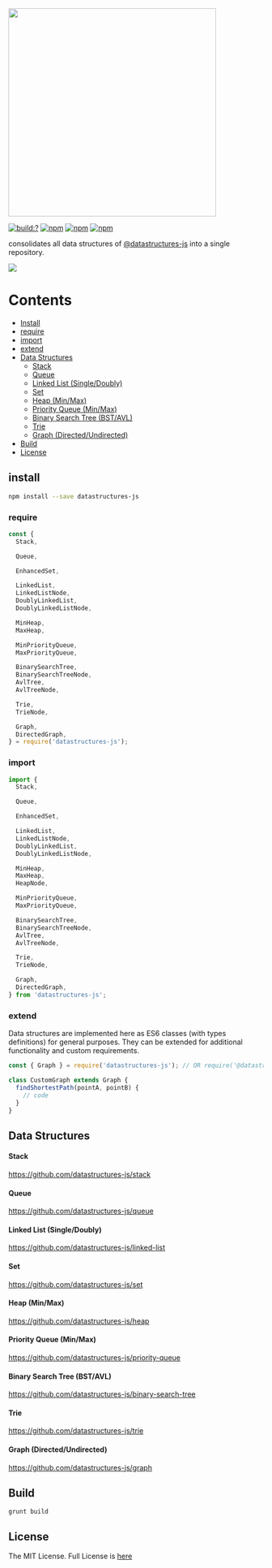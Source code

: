 <img width="410" src="https://user-images.githubusercontent.com/6517308/79055948-c84f8200-7c16-11ea-9a9e-be952f13ba45.jpg" />

[![build:?](https://travis-ci.org/eyas-ranjous/datastructures-js.svg?branch=master)](https://travis-ci.org/eyas-ranjous/datastructures-js) 
[![npm](https://img.shields.io/npm/v/datastructures-js.svg)](https://www.npmjs.com/package/datastructures-js)
[![npm](https://img.shields.io/npm/dm/datastructures-js.svg)](https://www.npmjs.com/package/datastructures-js) [![npm](https://img.shields.io/badge/node-%3E=%206.0-blue.svg)](https://www.npmjs.com/package/datastructures-js)

consolidates all data structures of <a href="https://github.com/datastructures-js">@datastructures-js</a> into a single repository.

<img src="https://user-images.githubusercontent.com/6517308/121813242-859a9700-cc6b-11eb-99c0-49e5bb63005b.jpg">

# Contents
* [Install](#install)
* [require](#require)
* [import](#import)
* [extend](#extend)
* [Data Structures](#data-structures)
  * [Stack](#stack)
  * [Queue](#queue)
  * [Linked List (Single/Doubly)](#linked-list-singledoubly)
  * [Set](#set)
  * [Heap (Min/Max)](#heap-minmax)
  * [Priority Queue (Min/Max)](#priority-queue-minmax)
  * [Binary Search Tree (BST/AVL)](#binary-search-tree-bstavl)
  * [Trie](#trie)
  * [Graph (Directed/Undirected)](#graph-directedundirected)
 * [Build](#build)
 * [License](#license)

## install
```sh
npm install --save datastructures-js
```

### require
```js
const {
  Stack,

  Queue,

  EnhancedSet,

  LinkedList,
  LinkedListNode,
  DoublyLinkedList,
  DoublyLinkedListNode,

  MinHeap,
  MaxHeap,

  MinPriorityQueue,
  MaxPriorityQueue,

  BinarySearchTree,
  BinarySearchTreeNode,
  AvlTree,
  AvlTreeNode,

  Trie,
  TrieNode,

  Graph,
  DirectedGraph,
} = require('datastructures-js');
```

### import
```js
import {
  Stack,

  Queue,

  EnhancedSet,

  LinkedList,
  LinkedListNode,
  DoublyLinkedList,
  DoublyLinkedListNode,

  MinHeap,
  MaxHeap,
  HeapNode,

  MinPriorityQueue,
  MaxPriorityQueue,

  BinarySearchTree,
  BinarySearchTreeNode,
  AvlTree,
  AvlTreeNode,

  Trie,
  TrieNode,

  Graph,
  DirectedGraph,
} from 'datastructures-js';
```

### extend
Data structures are implemented here as ES6 classes (with types definitions) for general purposes. They can be extended for additional functionality and custom requirements.

```js
const { Graph } = require('datastructures-js'); // OR require('@datastructures-js/graph')

class CustomGraph extends Graph {
  findShortestPath(pointA, pointB) {
    // code
  }
}
```

## Data Structures

#### Stack
https://github.com/datastructures-js/stack

#### Queue
https://github.com/datastructures-js/queue

#### Linked List (Single/Doubly)
https://github.com/datastructures-js/linked-list

#### Set
https://github.com/datastructures-js/set

#### Heap (Min/Max)
https://github.com/datastructures-js/heap

#### Priority Queue (Min/Max)
https://github.com/datastructures-js/priority-queue

#### Binary Search Tree (BST/AVL)
https://github.com/datastructures-js/binary-search-tree

#### Trie
https://github.com/datastructures-js/trie

#### Graph (Directed/Undirected)
https://github.com/datastructures-js/graph

## Build
```
grunt build
```

## License
The MIT License. Full License is [here](https://github.com/eyas-ranjous/datastructures-js/blob/master/LICENSE)
